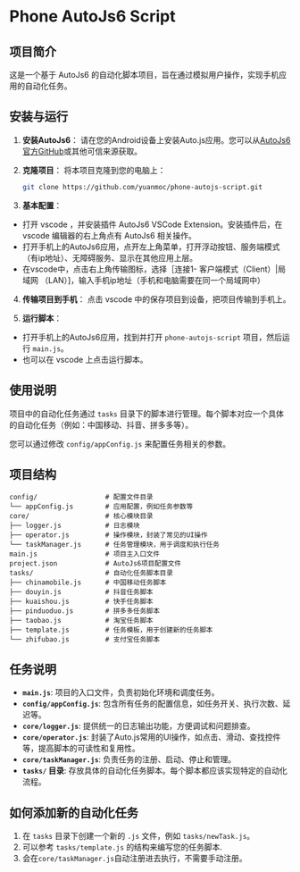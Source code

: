 # Phone AutoJs6 Script

## 项目简介

这是一个基于 AutoJs6 的自动化脚本项目，旨在通过模拟用户操作，实现手机应用的自动化任务。

## 安装与运行

1. **安装AutoJs6**：
    请在您的Android设备上安装Auto.js应用。您可以从[AutoJs6官方GitHub](https://docs.autojs6.com)或其他可信来源获取。

2. **克隆项目**：
    将本项目克隆到您的电脑上：
    ```bash
    git clone https://github.com/yuanmoc/phone-autojs-script.git
    ```

3. **基本配置**：
- 打开 vscode ，并安装插件 AutoJs6 VSCode Extension。安装插件后，在 vscode 编辑器的右上角点有 AutoJs6 相关操作。
- 打开手机上的AutoJs6应用，点开左上角菜单，打开浮动按钮、服务端模式（有ip地址）、无障碍服务、显示在其他应用上层。
- 在vscode中，点击右上角传输图标，选择［连接1- 客户端模式（Client）|局域网 （LAN）]，输入手机ip地址（手机和电脑需要在同一个局域网中）
    

4. **传输项目到手机**：
    点击 vscode 中的保存项目到设备，把项目传输到手机上。

5. **运行脚本**：
- 打开手机上的AutoJs6应用，找到并打开 `phone-autojs-script` 项目，然后运行 `main.js`。
- 也可以在 vscode 上点击运行脚本。    

## 使用说明

项目中的自动化任务通过 `tasks` 目录下的脚本进行管理。每个脚本对应一个具体的自动化任务（例如：中国移动、抖音、拼多多等）。

您可以通过修改 `config/appConfig.js` 来配置任务相关的参数。

## 项目结构

```
config/                 # 配置文件目录
└── appConfig.js        # 应用配置，例如任务参数等
core/                   # 核心模块目录
├── logger.js           # 日志模块
├── operator.js         # 操作模块，封装了常见的UI操作
└── taskManager.js      # 任务管理模块，用于调度和执行任务
main.js                 # 项目主入口文件
project.json            # AutoJs6项目配置文件
tasks/                  # 自动化任务脚本目录
├── chinamobile.js      # 中国移动任务脚本
├── douyin.js           # 抖音任务脚本
├── kuaishou.js         # 快手任务脚本
├── pinduoduo.js        # 拼多多任务脚本
├── taobao.js           # 淘宝任务脚本
├── template.js         # 任务模板，用于创建新的任务脚本
└── zhifubao.js         # 支付宝任务脚本
```

## 任务说明

-   **`main.js`**: 项目的入口文件，负责初始化环境和调度任务。
-   **`config/appConfig.js`**: 包含所有任务的配置信息，如任务开关、执行次数、延迟等。
-   **`core/logger.js`**: 提供统一的日志输出功能，方便调试和问题排查。
-   **`core/operator.js`**: 封装了Auto.js常用的UI操作，如点击、滑动、查找控件等，提高脚本的可读性和复用性。
-   **`core/taskManager.js`**: 负责任务的注册、启动、停止和管理。
-   **`tasks/` 目录**: 存放具体的自动化任务脚本。每个脚本都应该实现特定的自动化流程。

## 如何添加新的自动化任务

1.  在 `tasks` 目录下创建一个新的 `.js` 文件，例如 `tasks/newTask.js`。
2.  可以参考 `tasks/template.js` 的结构来编写您的任务脚本.
3. 会在`core/taskManager.js`自动注册进去执行，不需要手动注册。
